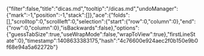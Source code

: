 {"filter":false,"title":"dicas.md","tooltip":"/dicas.md","undoManager":{"mark":-1,"position":-1,"stack":[]},"ace":{"folds":[],"scrolltop":0,"scrollleft":0,"selection":{"start":{"row":0,"column":0},"end":{"row":0,"column":0},"isBackwards":false},"options":{"guessTabSize":true,"useWrapMode":false,"wrapToView":true},"firstLineState":0},"timestamp":1408633383175,"hash":"4c76600e924aec2f0b150e9b0f68e94a5a62272b"}